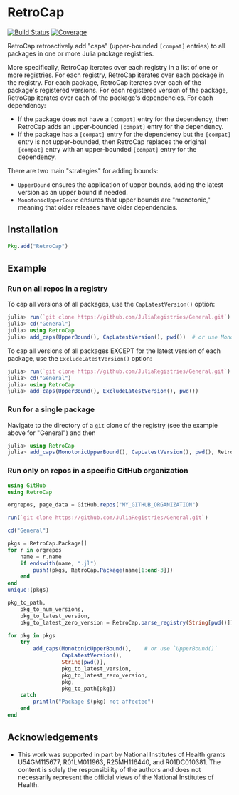 # RetroCap

[![Build Status](https://github.com/JuliaRegistries/RetroCap.jl/workflows/CI/badge.svg)](https://github.com/JuliaRegistries/RetroCap.jl/actions)
[![Coverage](https://codecov.io/gh/JuliaRegistries/RetroCap.jl/branch/master/graph/badge.svg)](https://codecov.io/gh/JuliaRegistries/RetroCap.jl)

RetroCap retroactively add "caps" (upper-bounded `[compat]` entries) to all
packages in one or more Julia package registries.

More specifically, RetroCap iterates over each registry in a list of one
or more registries. For each registry, RetroCap iterates over each package
in the registry. For each package, RetroCap iterates over each of the
package's registered versions. For each registered version of the package,
RetroCap iterates over each of the package's dependencies. For each
dependency:
- If the package does not have a `[compat]` entry for the dependency, then RetroCap adds an upper-bounded `[compat]` entry for the dependency.
- If the package has a `[compat]` entry for the dependency but the `[compat]` entry is not upper-bounded, then RetroCap replaces the original `[compat]` entry with an upper-bounded `[compat]` entry for the dependency.

There are two main "strategies" for adding bounds:
- `UpperBound` ensures the application of upper bounds, adding the latest version as an upper bound if needed.
- `MonotonicUpperBound` ensures that upper bounds are "monotonic," meaning that older releases have older dependencies.

## Installation
```julia
Pkg.add("RetroCap")
```

## Example

### Run on all repos in a registry

To cap all versions of all packages, use the `CapLatestVersion()` option:
```julia
julia> run(`git clone https://github.com/JuliaRegistries/General.git`)
julia> cd("General")
julia> using RetroCap
julia> add_caps(UpperBound(), CapLatestVersion(), pwd())  # or use MonotonicUpperBound
```
To cap all versions of all packages EXCEPT for the latest version of each
package, use the `ExcludeLatestVersion()` option:
```julia
julia> run(`git clone https://github.com/JuliaRegistries/General.git`)
julia> cd("General")
julia> using RetroCap
julia> add_caps(UpperBound(), ExcludeLatestVersion(), pwd())
```

### Run for a single package

Navigate to the directory of a `git` clone of the registry (see the example above for "General") and then

```julia
julia> using RetroCap
julia> add_caps(MonotonicUpperBound(), CapLatestVersion(), pwd(), RetroCap.Package("MyRegisteredPackage"))
```

### Run only on repos in a specific GitHub organization

```julia
using GitHub
using RetroCap

orgrepos, page_data = GitHub.repos("MY_GITHUB_ORGANIZATION")

run(`git clone https://github.com/JuliaRegistries/General.git`)

cd("General")

pkgs = RetroCap.Package[]
for r in orgrepos
    name = r.name
    if endswith(name, ".jl")
        push!(pkgs, RetroCap.Package(name[1:end-3]))
    end
end
unique!(pkgs)

pkg_to_path,
    pkg_to_num_versions,
    pkg_to_latest_version,
    pkg_to_latest_zero_version = RetroCap.parse_registry(String[pwd()])

for pkg in pkgs
    try
        add_caps(MonotonicUpperBound(),    # or use `UpperBound()`
                 CapLatestVersion(),
                 String[pwd()],
                 pkg_to_latest_version,
                 pkg_to_latest_zero_version,
                 pkg,
                 pkg_to_path[pkg])
    catch
        println("Package $(pkg) not affected")
    end
end
```

## Acknowledgements

- This work was supported in part by National Institutes of Health grants U54GM115677, R01LM011963, R25MH116440, and R01DC010381. The content is solely the responsibility of the authors and does not necessarily represent the official views of the National Institutes of Health.
